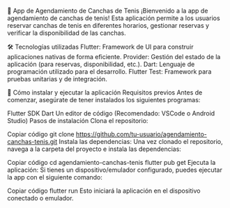 🏸 App de Agendamiento de Canchas de Tenis
¡Bienvenido a la app de agendamiento de canchas de tenis! Esta aplicación permite a los usuarios reservar canchas de tenis en diferentes horarios, gestionar reservas y verificar la disponibilidad de las canchas.

🛠 Tecnologías utilizadas
Flutter: Framework de UI para construir aplicaciones nativas de forma eficiente.
Provider: Gestión del estado de la aplicación (para reservas, disponibilidad, etc.).
Dart: Lenguaje de programación utilizado para el desarrollo.
Flutter Test: Framework para pruebas unitarias y de integración.

📲 Cómo instalar y ejecutar la aplicación
Requisitos previos
Antes de comenzar, asegúrate de tener instalados los siguientes programas:

Flutter SDK
Dart
Un editor de código (Recomendado: VSCode o Android Studio)
Pasos de instalación
Clona el repositorio:


Copiar código
git clone https://github.com/tu-usuario/agendamiento-canchas-tenis.git
Instala las dependencias: Una vez clonado el repositorio, navega a la carpeta del proyecto e instala las dependencias:

Copiar código
cd agendamiento-canchas-tenis
flutter pub get
Ejecuta la aplicación: Si tienes un dispositivo/emulador configurado, puedes ejecutar la app con el siguiente comando:

Copiar código
flutter run
Esto iniciará la aplicación en el dispositivo conectado o emulador.